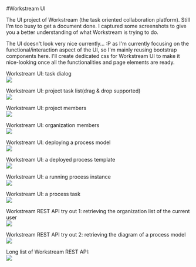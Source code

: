 #Workstream UI

The UI project of Workstream (the task oriented collaboration platform).  Still I'm too busy to get a document done.  I captured some screenshots to give you a better understanding of what Workstream is trying to do.  

The UI doesn't look very nice currently... :P  as I'm currently focusing on the functional/interaction aspect of the UI, so I'm mainly reusing bootstrap components here.  I'll create dedicated css for Workstream UI to make it nice-looking once all the functionalities and page elements are ready.

Workstream UI: task dialog  
![](https://raw.githubusercontent.com/mengqhai/appbasement/master/workstream-ui/demo-images/workstream-UI-Task%20dialog.png)

Workstream UI: project task list(drag & drop supported)  
![](https://raw.githubusercontent.com/mengqhai/appbasement/master/workstream-ui/demo-images/workstream-UI-Project%20tast%20list.png)

Workstream UI: project members  
![](https://raw.githubusercontent.com/mengqhai/appbasement/master/workstream-ui/demo-images/workstream-UI-Project%20members.png)

Workstream UI: organization members  
![](https://raw.githubusercontent.com/mengqhai/appbasement/master/workstream-ui/demo-images/workstream-UI-Organization%20members.png)

Workstream UI: deploying a process model  
![](https://raw.githubusercontent.com/mengqhai/appbasement/master/workstream-ui/demo-images/workstream-UI-Deploying%20a%20process%20model.png)

Workstream UI: a deployed process template  
![](https://raw.githubusercontent.com/mengqhai/appbasement/master/workstream-ui/demo-images/workstream-UI-A%20deployed%20process%20template.png)

Workstream UI: a running process instance  
![](https://raw.githubusercontent.com/mengqhai/appbasement/master/workstream-ui/demo-images/workstream-UI-A%20running%20process%20instance%20started%20by%20the%20current%20user.png)

Workstream UI: a process task  
![](https://raw.githubusercontent.com/mengqhai/appbasement/master/workstream-ui/demo-images/workstream-UI-Completing%20a%20process%20task.png)


Workstream REST API try out 1: retrieving the organization list of the current user  
![](https://raw.githubusercontent.com/mengqhai/appbasement/master/workstream-ui/demo-images/workstream-REST%20API-tryout1.png)

Workstream REST API try out 2: retrieving the diagram of a process model
![](https://raw.githubusercontent.com/mengqhai/appbasement/master/workstream-ui/demo-images/workstream-REST%20API-tryout2.png)

Long list of Workstream REST API:  
![](https://raw.githubusercontent.com/mengqhai/appbasement/master/workstream-ui/demo-images/workstream-REST%20API-long-list.png)
